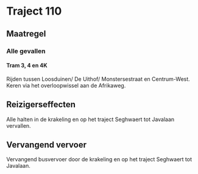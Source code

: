 # Traject 110
## Maatregel
### Alle gevallen

#### Tram 3, 4 en 4K
Rijden tussen Loosduinen/ De Uithof/ Monstersestraat en Centrum-West. Keren via het overloopwissel aan de Afrikaweg.

## Reizigerseffecten
Alle halten in de krakeling en op het traject Seghwaert tot Javalaan vervallen.

## Vervangend vervoer
Vervangend busvervoer door de krakeling en op het traject Seghwaert tot Javalaan.
